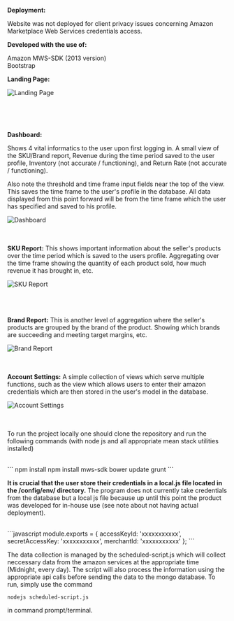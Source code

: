 <b>Deployment:</b>

Website was not deployed for client privacy issues concerning Amazon Marketplace Web Services credentials access.

<b>Developed with the use of:</b>

Amazon MWS-SDK (2013 version) <br />
Bootstrap

<b>Landing Page:</b>

![Landing Page](http://i.imgur.com/sxUfVMB.jpg)

<br /> <br /> <br /> 

<b>Dashboard:</b>

Shows 4 vital informatics to the user upon first logging in.  A small view of the SKU/Brand report, Revenue during the time period saved to the user profile, Inventory (not accurate / functioning), and Return Rate (not accurate / functioning).
	
Also note the threshold and time frame input fields near the top of the view.  This saves the time frame to the user's profile in the database.  All data displayed from this point forward will be from the time frame which the user has specified and saved to his profile.

![Dashboard](http://i.imgur.com/1lWrBUQ.jpg)
<br /> <br /> <br /> 


<b>SKU Report:</b>
	This shows important information about the seller's products over the time period which is saved to the users profile.  Aggregating over the time frame showing the quantity of each product sold, how much revenue it has brought in, etc.

![SKU Report](http://i.imgur.com/eFHc19X.png)
<br /> <br /> <br /> <br /> 


<b>Brand Report:</b>
	This is another level of aggregation where the seller's products are grouped by the brand of the product.  Showing which brands are succeeding and meeting target margins, etc.

![Brand Report](http://i.imgur.com/CK5hLNs.png)
<br /> <br /> <br /> 


<b>Account Settings:</b>
	A simple collection of views which serve multiple functions, such as the view which allows users to enter their amazon credentials which are then stored in the user's model in the database.

![Account Settings](http://i.imgur.com/eVjvWOy.png)
<br /> <br /> <br /> 


To run the project locally one should clone the repository and run the following commands (with node js and all appropriate mean stack utilities installed)

<br /> 
```
npm install
npm install mws-sdk
bower update
grunt
```
<br />

<b> It is crucial that the user store their credentials in a local.js file located in the /config/env/ directory.</b>
The program does not currently take credentials from the database but a local js file because up until this point the product was developed for in-house use (see note about not having actual deployment).

<br />
```javascript
module.exports = {
  accessKeyId: 'xxxxxxxxxxx', 
  secretAccessKey: 'xxxxxxxxxxx', 
  merchantId: 'xxxxxxxxxxx'
};
```

The data collection is managed by the scheduled-script.js which will collect neccessary data from the amazon services at the appropriate time (Midnight, every day). The script will also process the information using the appropriate api calls before sending the data to the mongo database. To run, simply use the command <br />
```
nodejs scheduled-script.js
```
in command prompt/terminal.
